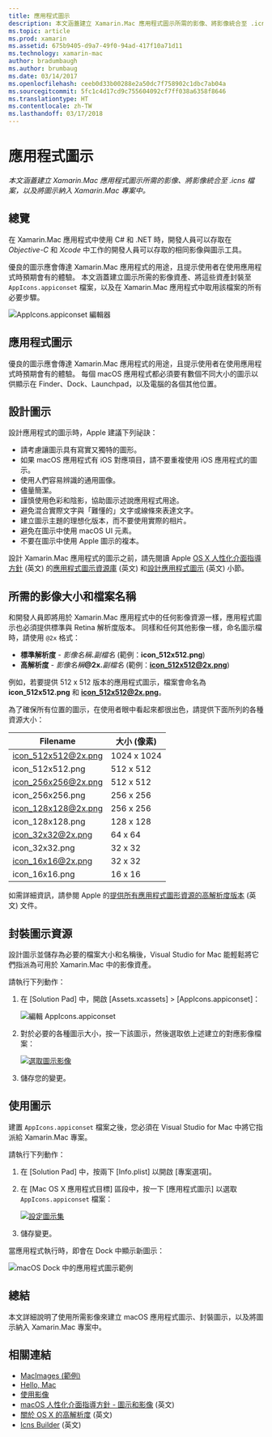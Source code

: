 ```yaml
---
title: 應用程式圖示
description: 本文涵蓋建立 Xamarin.Mac 應用程式圖示所需的影像、將影像統合至 .icns 檔案，以及將圖示納入 Xamarin.Mac 專案中。
ms.topic: article
ms.prod: xamarin
ms.assetid: 675b9405-d9a7-49f0-94ad-417f10a71d11
ms.technology: xamarin-mac
author: bradumbaugh
ms.author: brumbaug
ms.date: 03/14/2017
ms.openlocfilehash: ceeb0d33b00288e2a50dc7f758902c1dbc7ab04a
ms.sourcegitcommit: 5fc1c4d17cd9c755604092cf7ff038a6358f8646
ms.translationtype: HT
ms.contentlocale: zh-TW
ms.lasthandoff: 03/17/2018
---
```

# <a name="application-icon"></a>應用程式圖示

_本文涵蓋建立 Xamarin.Mac 應用程式圖示所需的影像、將影像統合至 .icns 檔案，以及將圖示納入 Xamarin.Mac 專案中。_


## <a name="overview"></a>總覽

在 Xamarin.Mac 應用程式中使用 C# 和 .NET 時，開發人員可以存取在 *Objective-C* 和 *Xcode* 中工作的開發人員可以存取的相同影像與圖示工具。

優良的圖示應會傳達 Xamarin.Mac 應用程式的用途，且提示使用者在使用應用程式時預期會有的體驗。 本文涵蓋建立圖示所需的影像資產、將這些資產封裝至 `AppIcons.appiconset` 檔案，以及在 Xamarin.Mac 應用程式中取用該檔案的所有必要步驟。

![AppIcons.appiconset 編輯器](app-icon-images/intro01.png "AppIcons.appiconset 編輯器")


## <a name="application-icon"></a>應用程式圖示

優良的圖示應會傳達 Xamarin.Mac 應用程式的用途，且提示使用者在使用應用程式時預期會有的體驗。 每個 macOS 應用程式都必須要有數個不同大小的圖示以供顯示在 Finder、Dock、Launchpad，以及電腦的各個其他位置。


## <a name="designing-the-icon"></a>設計圖示

設計應用程式的圖示時，Apple 建議下列祕訣：

- 請考慮讓圖示具有寫實又獨特的圖形。
- 如果 macOS 應用程式有 iOS 對應項目，請不要重複使用 iOS 應用程式的圖示。
- 使用人們容易辨識的通用圖像。
- 儘量簡潔。
- 謹慎使用色彩和陰影，協助圖示述說應用程式用途。
- 避免混合實際文字與「難懂的」文字或線條來表達文字。
- 建立圖示主題的理想化版本，而不要使用實際的相片。
- 避免在圖示中使用 macOS UI 元素。
- 不要在圖示中使用 Apple 圖示的複本。

設計 Xamarin.Mac 應用程式的圖示之前，請先閱讀 Apple [OS X 人性化介面指導方針](https://developer.apple.com/library/mac/documentation/UserExperience/Conceptual/OSXHIGuidelines/) \(英文\) 的[應用程式圖示資源庫](https://developer.apple.com/library/mac/documentation/UserExperience/Conceptual/OSXHIGuidelines/Gallery.html#//apple_ref/doc/uid/20000957-CH88-SW1) \(英文\) 和[設計應用程式圖示](https://developer.apple.com/library/mac/documentation/UserExperience/Conceptual/OSXHIGuidelines/Designing.html#//apple_ref/doc/uid/20000957-CH87-SW1) \(英文\) 小節。


## <a name="required-image-sizes-and-filenames"></a>所需的影像大小和檔案名稱

和開發人員即將用於 Xamarin.Mac 應用程式中的任何影像資源一樣，應用程式圖示也必須提供標準與 Retina 解析度版本。 同樣和任何其他影像一樣，命名圖示檔時，請使用 `@2x` 格式：

- **標準解析度**  - _影像名稱_**.**_副檔名_ (範例：**icon_512x512.png**)
- **高解析度**  - _影像名稱_**@2x.**_副檔名_ (範例：**icon_512x512@2x.png**)

例如，若要提供 512 x 512 版本的應用程式圖示，檔案會命名為 **icon_512x512.png** 和 **icon_512x512@2x.png**。

為了確保所有位置的圖示，在使用者眼中看起來都很出色，請提供下面所列的各種資源大小：

|Filename|大小 (像素)|
|---|---|
|icon_512x512@2x.png|1024 x 1024|
|icon_512x512.png|512 x 512|
|icon_256x256@2x.png|512 x 512|
|icon_256x256.png|256 x 256|
|icon_128x128@2x.png|256 x 256|
|icon_128x128.png|128 x 128|
|icon_32x32@2x.png|64 x 64|
|icon_32x32.png|32 x 32|
|icon_16x16@2x.png|32 x 32|
|icon_16x16.png|16 x 16|

如需詳細資訊，請參閱 Apple 的[提供所有應用程式圖形資源的高解析度版本](https://developer.apple.com/library/mac/documentation/GraphicsAnimation/Conceptual/HighResolutionOSX/Optimizing/Optimizing.html#//apple_ref/doc/uid/TP40012302-CH7-SW3) \(英文\) 文件。


## <a name="packaging-the-icon-resources"></a>封裝圖示資源

設計圖示並儲存為必要的檔案大小和名稱後，Visual Studio for Mac 能輕鬆將它們指派為可用於 Xamarin.Mac 中的影像資產。

請執行下列動作：

1. 在 [Solution Pad] 中，開啟 [Assets.xcassets] > [AppIcons.appiconset]： 

    ![編輯 AppIcons.appiconset](app-icon-images/intro01.png "編輯 AppIcons.appiconset")
2. 對於必要的各種圖示大小，按一下該圖示，然後選取依上述建立的對應影像檔案： 

    [![選取圖示影像](app-icon-images/intro02.png "選取圖示影像")](app-icon-images/intro02-large.png#lightbox)
3. 儲存您的變更。


## <a name="using-the-icon"></a>使用圖示

建置 `AppIcons.appiconset` 檔案之後，您必須在 Visual Studio for Mac 中將它指派給 Xamarin.Mac 專案。

請執行下列動作：

1. 在 [Solution Pad] 中，按兩下 [Info.plist] 以開啟 [專案選項]。
2. 在 [Mac OS X 應用程式目標] 區段中，按一下 [應用程式圖示] 以選取 `AppIcons.appiconset` 檔案： 

    [![設定圖示集](app-icon-images/icon01.png "設定圖示集")](app-icon-images/icon01-large.png#lightbox)
3. 儲存變更。

當應用程式執行時，即會在 Dock 中顯示新圖示：

![macOS Dock 中的應用程式圖示範例](app-icon-images/icon04.png "macOS Dock 中的應用程式圖示範例")


## <a name="summary"></a>總結

本文詳細說明了使用所需影像來建立 macOS 應用程式圖示、封裝圖示，以及將圖示納入 Xamarin.Mac 專案中。


## <a name="related-links"></a>相關連結

- [MacImages (範例)](https://developer.xamarin.com/samples/mac/MacImages/)
- [Hello, Mac](~/mac/get-started/hello-mac.md)
- [使用影像](~/mac/app-fundamentals/image.md)
- [macOS 人性化介面指導方針 - 圖示和影像](https://developer.apple.com/macos/human-interface-guidelines/icons-and-images/image-size-and-resolution/) \(英文\)
- [關於 OS X 的高解析度](https://developer.apple.com/library/content/documentation/GraphicsAnimation/Conceptual/HighResolutionOSX/Introduction/Introduction.html) \(英文\)
- [Icns Builder](https://itunes.apple.com/us/app/icns-builder/id554660130?mt=12) \(英文\)
